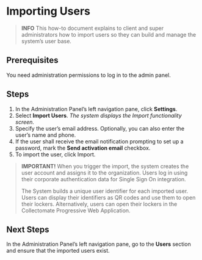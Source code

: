 # Importing Users

>__INFO__
>This how-to document explains to client and super administrators how to import users so they can build and manage the system’s user base.

## Prerequisites
You need administration permissions to log in to the admin panel.

## Steps
1. In the Administration Panel’s left navigation pane, click __Settings__.    
2. Select __Import Users__.
	_The system displays the Import functionality screen._
3.  Specify the user’s email address. Optionally, you can also enter the user’s name and phone.   
4.  If the user shall receive the email notification prompting to set up a password, mark the __Send activation email__ checkbox.
5.  To import the user, click Import.
 
> __IMPORTANT!__
When you trigger the import, the system creates the user account and assigns it to the organization. Users log in using their corporate authentication data for Single Sign On integration.
>
>The System builds a unique user identifier for each imported user. Users can display their identifiers as QR codes and use them to open their lockers. Alternatively, users can open their lockers in the Collectomate Progressive Web Application.

## Next Steps
In the Administration Panel’s left navigation pane, go to the __Users__ section and ensure that the imported users exist.